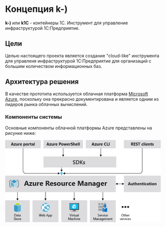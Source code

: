 # Концепция k-)
__k-)__ или __k1C__ - контейнеры 1С. Инструмент для управление инфраструктурой 1С:Предприятие.

## Цели
Целью настоящего проекта является создание "cloud-like" инструмента для управленя инфраструктурой 1С:Предприятие для организаций с большим количеством информационных баз.

## Архитектура решения
В качестве прототипа используется облачная платформа [Microsoft Azure](https://azure.microsoft.com/), поскольку она прекрасно документирована и является одним из лидеров рынка облачных вычислений.  

### Компоненты системы
Основные компоненты облачной платформы Azure представлены на рисунке ниже:  

![](consistent-management-layer.png)  




